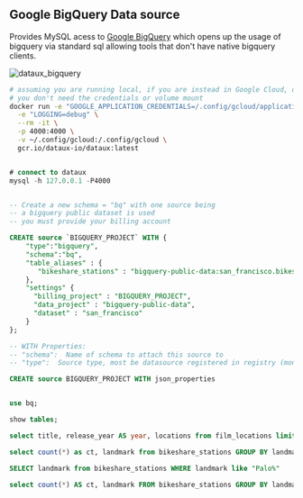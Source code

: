 
Google BigQuery Data source
--------------------------------------

Provides MySQL acess to [Google BigQuery](https://cloud.google.com/bigquery/)
which opens up the usage of bigquery via standard sql allowing tools that don't have native
bigquery clients.


![dataux_bigquery](https://cloud.githubusercontent.com/assets/7269/26564686/1d82180e-4499-11e7-90f5-57ee7f87310a.png)


```sh
# assuming you are running local, if you are instead in Google Cloud, or Google Container Engine
# you don't need the credentials or volume mount
docker run -e "GOOGLE_APPLICATION_CREDENTIALS=/.config/gcloud/application_default_credentials.json" \
  -e "LOGGING=debug" \
  --rm -it \
  -p 4000:4000 \
  -v ~/.config/gcloud:/.config/gcloud \
  gcr.io/dataux-io/dataux:latest
```

```sql

# connect to dataux
mysql -h 127.0.0.1 -P4000


-- Create a new schema = "bq" with one source being
-- a bigquery public dataset is used
-- you must provide your billing account

CREATE source `BIGQUERY_PROJECT` WITH {
    "type":"bigquery",
    "schema":"bq",
    "table_aliases" : {
       "bikeshare_stations" : "bigquery-public-data:san_francisco.bikeshare_stations"
    },
    "settings" {
      "billing_project" : "BIGQUERY_PROJECT",
      "data_project" : "bigquery-public-data",
      "dataset" : "san_francisco"
    }
};

-- WITH Properties:
-- "schema":  Name of schema to attach this source to
-- "type":  Source type, most be datasource registered in registry (mongo, bigtable, etc)

CREATE source BIGQUERY_PROJECT WITH json_properties


use bq;

show tables;

select title, release_year AS year, locations from film_locations limit 10;

select count(*) as ct, landmark from bikeshare_stations GROUP BY landmark;

SELECT landmark from bikeshare_stations WHERE landmark like "Palo%"

select count(*) AS ct, landmark FROM bikeshare_stations GROUP BY landmark ORDER BY ct DESC LIMIT 1;


```


